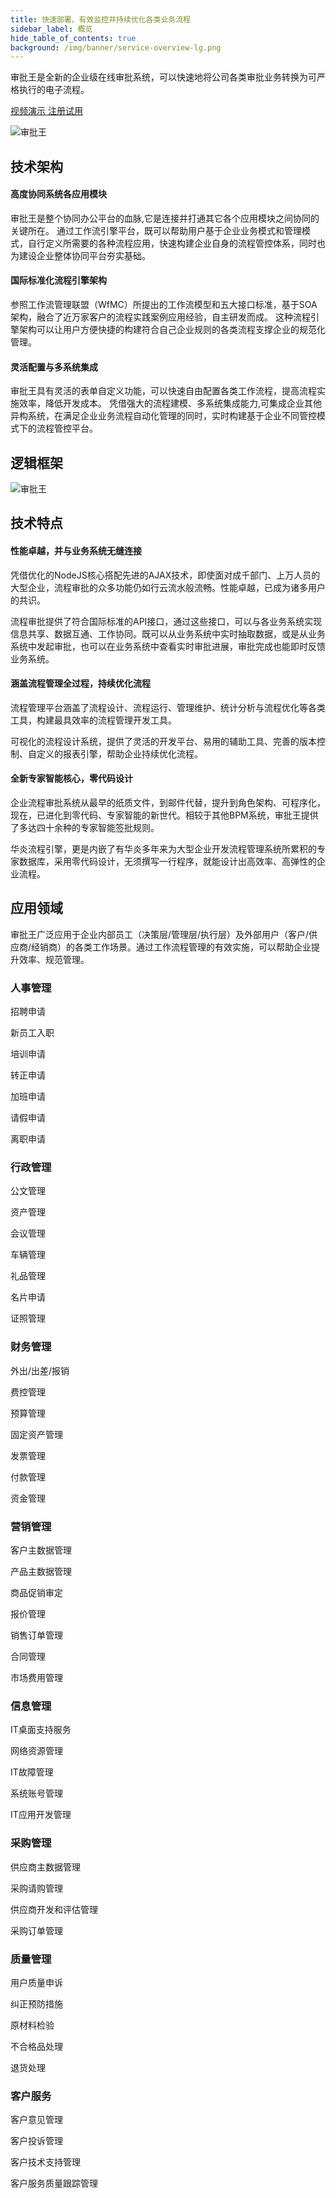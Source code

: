 ```yaml
---
title: 快速部署、有效监控并持续优化各类业务流程
sidebar_label: 概览
hide_table_of_contents: true
background: /img/banner/service-overview-lg.png
---
```


审批王是全新的企业级在线审批系统，可以快速地将公司各类审批业务转换为可严格执行的电子流程。

<a class="slds-button slds-button_brand slds-m-right_medium slds-var-p-vertical_xx-small" href="http://oss.steedos.com/videos/case/%E5%A6%82%E4%BD%95%E9%85%8D%E7%BD%AE%E8%AF%B7%E5%81%87%E6%B5%81%E7%A8%8B.mp4" target="_blank">
视频演示
</a>

<a class="slds-button slds-button_brand slds-m-right_medium slds-var-p-vertical_xx-small" href="http://cn.steedos.com" target="_blank">
注册试用
</a>

![审批王](/assets/products/workflow.png)

## 技术架构

#### 高度协同系统各应用模块

审批王是整个协同办公平台的血脉,它是连接并打通其它各个应用模块之间协同的关键所在。 通过工作流引擎平台，既可以帮助用户基于企业业务模式和管理模式，自行定义所需要的各种流程应用，快速构建企业自身的流程管控体系，同时也为建设企业整体协同平台夯实基础。

#### 国际标准化流程引擎架构

参照工作流管理联盟（WfMC）所提出的工作流模型和五大接口标准，基于SOA架构，融合了近万家客户的流程实践案例应用经验，自主研发而成。 这种流程引擎架构可以让用户方便快捷的构建符合自己企业规则的各类流程支撑企业的规范化管理。

#### 灵活配置与多系统集成

审批王具有灵活的表单自定义功能，可以快速自由配置各类工作流程，提高流程实施效率，降低开发成本。 凭借强大的流程建模、多系统集成能力,可集成企业其他异构系统，在满足企业业务流程自动化管理的同时，实时构建基于企业不同管控模式下的流程管控平台。

## 逻辑框架

![审批王](/assets/products/workflow_engine.png)

## 技术特点

#### 性能卓越，并与业务系统无缝连接

凭借优化的NodeJS核心搭配先进的AJAX技术，即使面对成千部门、上万人员的大型企业，流程审批的众多功能仍如行云流水般流畅。性能卓越，已成为诸多用户的共识。

流程审批提供了符合国际标准的API接口，通过这些接口，可以与各业务系统实现信息共享、数据互通、工作协同。既可以从业务系统中实时抽取数据，或是从业务系统中发起审批，也可以在业务系统中查看实时审批进展，审批完成也能即时反馈业务系统。

#### 涵盖流程管理全过程，持续优化流程

流程管理平台涵盖了流程设计、流程运行、管理维护、统计分析与流程优化等各类工具，构建最具效率的流程管理开发工具。

可视化的流程设计系统，提供了灵活的开发平台、易用的辅助工具、完善的版本控制、自定义的报表引擎，帮助企业持续优化流程。

#### 全新专家智能核心，零代码设计

企业流程审批系统从最早的纸质文件，到邮件代替，提升到角色架构、可程序化，现在，已进化到零代码、专家智能的新世代。相较于其他BPM系统，审批王提供了多达四十余种的专家智能签批规则。

华炎流程引擎，更是内嵌了有华炎多年来为大型企业开发流程管理系统所累积的专家数据库，采用零代码设计，无须撰写一行程序，就能设计出高效率、高弹性的企业流程。

## 应用领域

审批王广泛应用于企业内部员工（决策层/管理层/执行层）及外部用户（客户/供应商/经销商）的各类工作场景。通过工作流程管理的有效实施，可以帮助企业提升效率、规范管理。

<div class="row">
    <div class="col col--3">
        <div class="card">
            <div class="card__header">
            <h3>人事管理</h3>
            </div>
            <div class="card__body">
                <p>招聘申请</p>
                <p>新员工入职</p>
                <p>培训申请</p>
                <p>转正申请</p>
                <p>加班申请</p>
                <p>请假申请</p>
                <p>离职申请</p>
            </div>
        </div>
    </div>
    <div class="col col--3">
        <div class="card">
            <div class="card__header">
            <h3>行政管理</h3>
            </div>
            <div class="card__body">
                <p>公文管理</p>
                <p>资产管理</p>
                <p>会议管理</p>
                <p>车辆管理</p>
                <p>礼品管理</p>
                <p>名片申请</p>
                <p>证照管理</p>
            </div>
        </div>
    </div>
    <div class="col col--3">
        <div class="card">
            <div class="card__header">
            <h3>财务管理</h3>
            </div>
            <div class="card__body">
                <p>外出/出差/报销</p>
                <p>费控管理</p>
                <p>预算管理</p>
                <p>固定资产管理</p>
                <p>发票管理</p>
                <p>付款管理</p>
                <p>资金管理</p>
            </div>
        </div>
    </div>
    <div class="col col--3">
        <div class="card">
            <div class="card__header">
            <h3>营销管理</h3>
            </div>
            <div class="card__body">
                <p>客户主数据管理</p>
                <p>产品主数据管理</p>
                <p>商品促销审定</p>
                <p>报价管理</p>
                <p>销售订单管理</p>
                <p>合同管理</p>
                <p>市场费用管理</p>
            </div>
        </div>
    </div>
</div>
<div class="row">
    <div class="col col--3">
        <div class="card">
            <div class="card__header">
            <h3>信息管理</h3>
            </div>
            <div class="card__body">
                <p>IT桌面支持服务</p>
                <p>网络资源管理</p>
                <p>IT故障管理</p>
                <p>系统账号管理</p>
                <p>IT应用开发管理</p>
            </div>
        </div>
    </div>
    <div class="col col--3">
        <div class="card">
            <div class="card__header">
            <h3>采购管理</h3>
            </div>
            <div class="card__body">
                <p>供应商主数据管理</p>
                <p>采购请购管理</p>
                <p>供应商开发和评估管理</p>
                <p>采购订单管理</p>
            </div>
        </div>
    </div>
    <div class="col col--3">
        <div class="card">
            <div class="card__header">
            <h3>质量管理</h3>
            </div>
            <div class="card__body">
                <p>用户质量申诉</p>
                <p>纠正预防措施</p>
                <p>原材料检验</p>
                <p>不合格品处理</p>
                <p>退货处理</p>
            </div>
        </div>
    </div>
    <div class="col col--3">
        <div class="card">
            <div class="card__header">
            <h3>客户服务</h3>
            </div>
            <div class="card__body">
                <p>客户意见管理</p>
                <p>客户投诉管理</p>
                <p>客户技术支持管理</p>
                <p>客户服务质量跟踪管理</p>
            </div>
        </div>
    </div>
</div>



